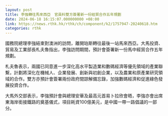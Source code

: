 ```yaml
---
layout: post
title: 李強轉往馬來西亞　官員料雙方簽署新一份經貿合作五年規劃
date: 2024-06-18 16:15:07.000000000 +08:00
link: https://news.rthk.hk/rthk/ch/component/k2/1757947-20240618.htm
categories: rthk
---
```


國務院總理李強結束對澳洲的訪問，離開珀斯轉往最後一站馬來西亞。大馬投資、貿易及工業部長札夫魯指出，李強訪問期間，預計會簽署新一份馬中經貿合作五年規劃。

札夫魯表示，兩國已同意進一步深化高水平製造業和數碼經濟等優先領域的產業聯繫，計劃將深化在機械人、企業發展、創新與初創企業，以及農業和原產業研究領域的合作。雙方亦預計會簽署兩份政府間諒解備忘錄，加強數碼經濟和促進綠色發展投資合作。

大馬外交部表示，李強預計會與總理安華及最高元首易卜拉欣會晤，李強亦會出席東海岸銜接鐵路的奠基儀式，項目耗資100億美元，是中國一帶一路倡議的一部分。
